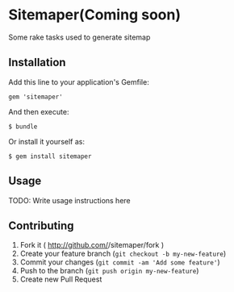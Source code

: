 # Sitemaper(Coming soon)

Some rake tasks used to generate sitemap

## Installation

Add this line to your application's Gemfile:

    gem 'sitemaper'

And then execute:

    $ bundle

Or install it yourself as:

    $ gem install sitemaper

## Usage

TODO: Write usage instructions here

## Contributing

1. Fork it ( http://github.com/<my-github-username>/sitemaper/fork )
2. Create your feature branch (`git checkout -b my-new-feature`)
3. Commit your changes (`git commit -am 'Add some feature'`)
4. Push to the branch (`git push origin my-new-feature`)
5. Create new Pull Request

